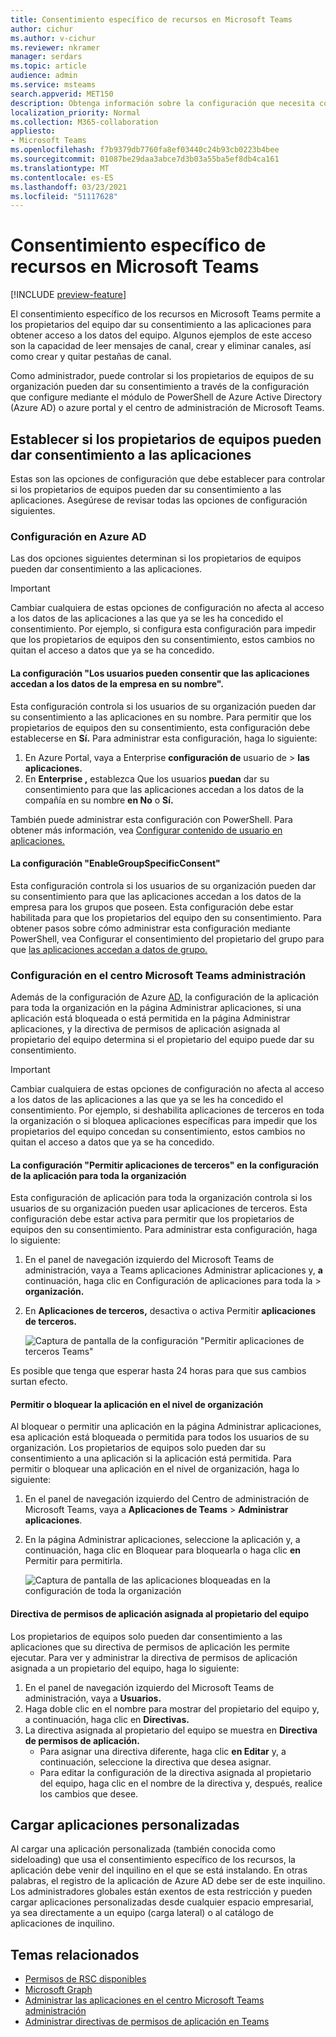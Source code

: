 ```yaml
---
title: Consentimiento específico de recursos en Microsoft Teams
author: cichur
ms.author: v-cichur
ms.reviewer: nkramer
manager: serdars
ms.topic: article
audience: admin
ms.service: msteams
search.appverid: MET150
description: Obtenga información sobre la configuración que necesita configurar para controlar si los propietarios de equipos de su organización pueden dar su consentimiento a las aplicaciones.
localization_priority: Normal
ms.collection: M365-collaboration
appliesto:
- Microsoft Teams
ms.openlocfilehash: f7b9379db7760fa8ef03440c24b93cb0223b4bee
ms.sourcegitcommit: 01087be29daa3abce7d3b03a55ba5ef8db4ca161
ms.translationtype: MT
ms.contentlocale: es-ES
ms.lasthandoff: 03/23/2021
ms.locfileid: "51117628"
---
```

# <a name="resource-specific-consent-in-microsoft-teams"></a>Consentimiento específico de recursos en Microsoft Teams

[!INCLUDE [preview-feature](includes/preview-feature.md)]

El consentimiento específico de los recursos en Microsoft Teams permite a los propietarios del equipo dar su consentimiento a las aplicaciones para obtener acceso a los datos del equipo. Algunos ejemplos de este acceso son la capacidad de leer mensajes de canal, crear y eliminar canales, así como crear y quitar pestañas de canal.

Como administrador, puede controlar si los propietarios de equipos de su organización pueden dar su consentimiento a través de la configuración que configure mediante el módulo de PowerShell de Azure Active Directory (Azure AD) o azure portal y el centro de administración de Microsoft Teams.  

## <a name="set-whether-team-owners-can-give-consent-to-apps"></a>Establecer si los propietarios de equipos pueden dar consentimiento a las aplicaciones

Estas son las opciones de configuración que debe establecer para controlar si los propietarios de equipos pueden dar su consentimiento a las aplicaciones. Asegúrese de revisar todas las opciones de configuración siguientes.

### <a name="settings-in-azure-ad"></a>Configuración en Azure AD

Las dos opciones siguientes determinan si los propietarios de equipos pueden dar consentimiento a las aplicaciones.

> [!IMPORTANT]
> Cambiar cualquiera de estas opciones de configuración no afecta al acceso a los datos de las aplicaciones a las que ya se les ha concedido el consentimiento. Por ejemplo, si configura esta configuración para impedir que los propietarios de equipos den su consentimiento, estos cambios no quitan el acceso a datos que ya se ha concedido.

#### <a name="the-users-can-consent-to-apps-accessing-company-data-on-their-behalf-setting"></a>La configuración "Los usuarios pueden consentir que las aplicaciones accedan a los datos de la empresa en su nombre".

Esta configuración controla si los usuarios de su organización pueden dar su consentimiento a las aplicaciones en su nombre. Para permitir que los propietarios de equipos den su consentimiento, esta configuración debe establecerse en **Sí.** Para administrar esta configuración, haga lo siguiente:

1. En Azure Portal, vaya a Enterprise **configuración de** usuario de  >  **las aplicaciones.**
2. En **Enterprise ,** establezca Que los usuarios **puedan** dar su consentimiento para que las aplicaciones accedan a los datos de la compañía en su nombre **en No** o **Sí.**

También puede administrar esta configuración con PowerShell. Para obtener más información, vea [Configurar contenido de usuario en aplicaciones.](/azure/active-directory/manage-apps/configure-user-consent#configure-user-consent-to-applications)

#### <a name="the-enablegroupspecificconsent-setting"></a>La configuración "EnableGroupSpecificConsent"

Esta configuración controla si los usuarios de su organización pueden dar su consentimiento para que las aplicaciones accedan a los datos de la empresa para los grupos que poseen. Esta configuración debe estar habilitada para que los propietarios del equipo den su consentimiento. Para obtener pasos sobre cómo administrar esta configuración mediante PowerShell, vea Configurar el consentimiento del propietario del grupo para que [las aplicaciones accedan a datos de grupo.](/azure/active-directory/manage-apps/configure-user-consent#configure-group-owner-consent-to-apps-accessing-group-data)

### <a name="settings-in-the-microsoft-teams-admin-center"></a>Configuración en el centro Microsoft Teams administración

Además de la configuración de Azure [AD,](manage-apps.md#manage-org-wide-app-settings) la configuración de la aplicación para toda [](manage-apps.md#allow-and-block-apps) la organización en [](teams-app-permission-policies.md) la página Administrar aplicaciones, si una aplicación está bloqueada o está permitida en la página Administrar aplicaciones, y la directiva de permisos de aplicación asignada al propietario del equipo determina si el propietario del equipo puede dar su consentimiento. [](manage-apps.md)

> [!IMPORTANT]
> Cambiar cualquiera de estas opciones de configuración no afecta al acceso a los datos de las aplicaciones a las que ya se les ha concedido el consentimiento. Por ejemplo, si deshabilita aplicaciones de terceros en toda la organización o si bloquea aplicaciones específicas para impedir que los propietarios del equipo concedan su consentimiento, estos cambios no quitan el acceso a datos que ya se ha concedido.  

#### <a name="the-allow-third-party-apps-setting-in-org-wide-app-settings"></a>La configuración "Permitir aplicaciones de terceros" en la configuración de la aplicación para toda la organización

Esta configuración de aplicación para toda la organización controla si los usuarios de su organización pueden usar aplicaciones de terceros. Esta configuración debe estar activa para permitir que los propietarios de equipos den su consentimiento. Para administrar esta configuración, haga lo siguiente:

1. En el panel de navegación izquierdo del Microsoft Teams de administración, vaya a Teams aplicaciones Administrar aplicaciones y, **a** continuación, haga clic en Configuración de aplicaciones para toda la  >   **organización.**
2. En **Aplicaciones de terceros,** desactiva o activa Permitir **aplicaciones de terceros.**

    ![Captura de pantalla de la configuración "Permitir aplicaciones de terceros Teams"](media/resource-specific-consent-org-wide-setting.png)

Es posible que tenga que esperar hasta 24 horas para que sus cambios surtan efecto.

#### <a name="allow-or-block-the-app-at-the-org-level"></a>Permitir o bloquear la aplicación en el nivel de organización

Al bloquear o permitir una [](manage-apps.md#allow-and-block-apps) aplicación en la página Administrar aplicaciones, esa aplicación está bloqueada o permitida para todos los usuarios de su organización. Los propietarios de equipos solo pueden dar su consentimiento a una aplicación si la aplicación está permitida. Para permitir o bloquear una aplicación en el nivel de organización, haga lo siguiente:

1. En el panel de navegación izquierdo del Centro de administración de Microsoft Teams, vaya a **Aplicaciones de Teams** > **Administrar aplicaciones**.
2. En la página Administrar aplicaciones, seleccione  la aplicación y, a continuación, haga clic en Bloquear para bloquearla o haga clic **en** Permitir para permitirla.

    ![Captura de pantalla de las aplicaciones bloqueadas en la configuración de toda la organización](media/resource-specific-consent-allow-block-apps.png)

#### <a name="app-permission-policy-assigned-to-the-team-owner"></a>Directiva de permisos de aplicación asignada al propietario del equipo

Los propietarios de equipos solo pueden dar consentimiento a las aplicaciones que su directiva de permisos de aplicación les permite ejecutar. Para ver y administrar la directiva de permisos de aplicación asignada a un propietario del equipo, haga lo siguiente:

1. En el panel de navegación izquierdo del Microsoft Teams de administración, vaya a **Usuarios.**
2. Haga doble clic en el nombre para mostrar del propietario del equipo y, a continuación, haga clic en **Directivas.**
3. La directiva asignada al propietario del equipo se muestra en **Directiva de permisos de aplicación.**
    - Para asignar una directiva diferente, haga clic **en Editar** y, a continuación, seleccione la directiva que desea asignar.
    - Para editar la configuración de la directiva asignada al propietario del equipo, haga clic en el nombre de la directiva y, después, realice los cambios que desee.  

## <a name="uploading-custom-apps"></a>Cargar aplicaciones personalizadas

Al cargar una aplicación personalizada (también conocida como sideloading) que usa el consentimiento específico de los recursos, la aplicación debe venir del inquilino en el que se está instalando. En otras palabras, el registro de la aplicación de Azure AD debe ser de este inquilino. Los administradores globales están exentos de esta restricción y pueden cargar aplicaciones personalizadas desde cualquier espacio empresarial, ya sea directamente a un equipo (carga lateral) o al catálogo de aplicaciones de inquilino.

## <a name="related-topics"></a>Temas relacionados

- [Permisos de RSC disponibles](/microsoftteams/platform/graph-api/rsc/resource-specific-consent)
- [Microsoft Graph](https://developer.microsoft.com/graph)
- [Administrar las aplicaciones en el centro Microsoft Teams administración](manage-apps.md)
- [Administrar directivas de permisos de aplicación en Teams](teams-app-permission-policies.md)